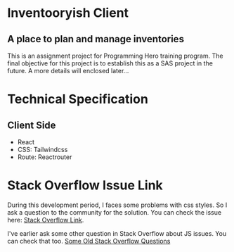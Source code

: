 # Inventooryish Client

## A place to plan and manage inventories

This is an assignment project for Programming Hero training program. The final objective for this project is to establish this as a SAS project in the future. A more details will enclosed later...

# Technical Specification

## Client Side

- React
- CSS: Tailwindcss
- Route: Reactrouter

# Stack Overflow Issue Link

During this development period, I faces some problems with css styles. So I ask a question to the community for the solution. You can check the issue here: [Stack Overflow Link](https://stackoverflow.com/questions/72060575/is-tailwind-css-change-its-sizing-rules-recently).

I've earlier ask some other question in Stack Overflow about JS issues. You can check that too. [Some Old Stack Overflow Questions](https://stackoverflow.com/questions/70299970/google-apps-script-set-border-before-converting-google-sheet-as-pdf-blob)
